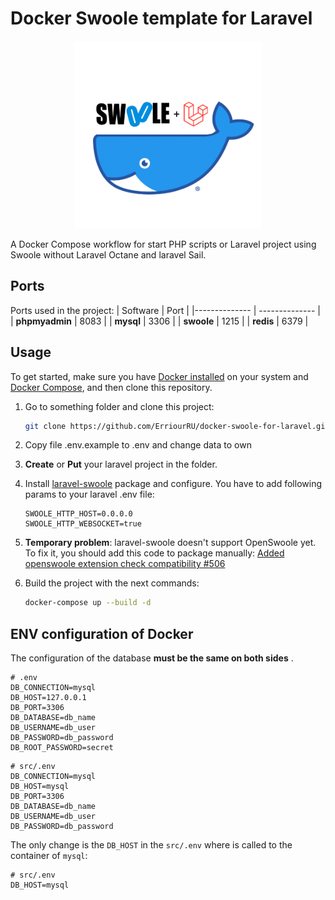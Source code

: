 # Docker Swoole template for Laravel

<p align="center">
  <img width="300" height="300" src="logo.png">
</p>

A Docker Compose workflow for start PHP scripts or Laravel project using Swoole without Laravel Octane and laravel Sail.

## Ports

Ports used in the project:
| Software | Port |
|-------------- | -------------- |
| **phpmyadmin** | 8083 |
| **mysql** | 3306 |
| **swoole** | 1215 |
| **redis** | 6379 |

## Usage

To get started, make sure you have [Docker installed](https://docs.docker.com/) on your system and [Docker Compose](https://docs.docker.com/compose/install/), and then clone this repository.

1. Go to something folder and clone this project:

   ```sh
   git clone https://github.com/ErriourRU/docker-swoole-for-laravel.git ./
   ```
2. Copy file .env.example to .env and change data to own

3. **Create** or **Put** your laravel project in the folder.

4. Install [laravel-swoole](https://github.com/swooletw/laravel-swoole) package and configure. You have to add following params to your laravel .env file:

   ```
   SWOOLE_HTTP_HOST=0.0.0.0
   SWOOLE_HTTP_WEBSOCKET=true
   ```

5. **Temporary problem**: laravel-swoole doesn't support OpenSwoole yet. To fix it, you should add this code to package manually: [Added openswoole extension check compatibility #506](https://github.com/swooletw/laravel-swoole/pull/506)

4. Build the project with the next commands:

   ```sh
   docker-compose up --build -d
   ```


## ENV configuration of Docker

The configuration of the database **must be the same on both sides** .

```dotenv
# .env
DB_CONNECTION=mysql
DB_HOST=127.0.0.1
DB_PORT=3306
DB_DATABASE=db_name
DB_USERNAME=db_user
DB_PASSWORD=db_password
DB_ROOT_PASSWORD=secret
```

```dotenv
# src/.env
DB_CONNECTION=mysql
DB_HOST=mysql
DB_PORT=3306
DB_DATABASE=db_name
DB_USERNAME=db_user
DB_PASSWORD=db_password
```

The only change is the `DB_HOST` in the `src/.env` where is called to the container of `mysql`:

```dotenv
# src/.env
DB_HOST=mysql
```